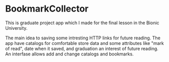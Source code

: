 # BookmarkCollector
This is graduate project app which I made for the final lesson in the Bionic University. 

The main idea to saving some intresting HTTP links for future reading. The app have catalogs for comfortable store data and some attributes like "mark of read", date when it saved, and graduation an interest of future reading. An interfase allows add and change catalogs and bookmarks.

